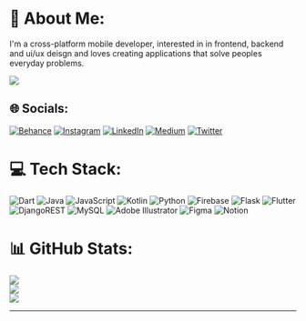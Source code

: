 # 💫 About Me:
I'm a cross-platform mobile developer, interested in in frontend, backend and ui/ux deisgn and loves creating applications that solve peoples everyday problems.

[![](https://visitcount.itsvg.in/api?id=developloba&icon=6&color=5)](https://visitcount.itsvg.in)

## 🌐 Socials:
[![Behance](https://img.shields.io/badge/Behance-1769ff?logo=behance&logoColor=white)](https://behance.net/starloba) [![Instagram](https://img.shields.io/badge/Instagram-%23E4405F.svg?logo=Instagram&logoColor=white)](https://instagram.com/loba.oa) [![LinkedIn](https://img.shields.io/badge/LinkedIn-%230077B5.svg?logo=linkedin&logoColor=white)](https://linkedin.com/in/loba000) [![Medium](https://img.shields.io/badge/Medium-12100E?logo=medium&logoColor=white)](https://medium.com/@starloba) [![Twitter](https://img.shields.io/badge/Twitter-%231DA1F2.svg?logo=Twitter&logoColor=white)](https://twitter.com/lobacreates) 

# 💻 Tech Stack:
![Dart](https://img.shields.io/badge/dart-%230175C2.svg?style=for-the-badge&logo=dart&logoColor=white) ![Java](https://img.shields.io/badge/java-%23ED8B00.svg?style=for-the-badge&logo=java&logoColor=white) ![JavaScript](https://img.shields.io/badge/javascript-%23323330.svg?style=for-the-badge&logo=javascript&logoColor=%23F7DF1E) ![Kotlin](https://img.shields.io/badge/kotlin-%230095D5.svg?style=for-the-badge&logo=kotlin&logoColor=white) ![Python](https://img.shields.io/badge/python-3670A0?style=for-the-badge&logo=python&logoColor=ffdd54) ![Firebase](https://img.shields.io/badge/firebase-%23039BE5.svg?style=for-the-badge&logo=firebase) ![Flask](https://img.shields.io/badge/flask-%23000.svg?style=for-the-badge&logo=flask&logoColor=white) ![Flutter](https://img.shields.io/badge/Flutter-%2302569B.svg?style=for-the-badge&logo=Flutter&logoColor=white) ![DjangoREST](https://img.shields.io/badge/DJANGO-REST-ff1709?style=for-the-badge&logo=django&logoColor=white&color=ff1709&labelColor=gray) ![MySQL](https://img.shields.io/badge/mysql-%2300f.svg?style=for-the-badge&logo=mysql&logoColor=white) ![Adobe Illustrator](https://img.shields.io/badge/adobeillustrator-%23FF9A00.svg?style=for-the-badge&logo=adobeillustrator&logoColor=white) 	![Figma](https://img.shields.io/badge/figma-%23F24E1E.svg?style=for-the-badge&logo=figma&logoColor=white) ![Notion](https://img.shields.io/badge/Notion-%23000000.svg?style=for-the-badge&logo=notion&logoColor=white)
# 📊 GitHub Stats:
![](https://github-readme-stats.vercel.app/api?username=developloba&theme=dark&hide_border=true&include_all_commits=false&count_private=false)<br/>
![](https://github-readme-streak-stats.herokuapp.com/?user=developloba&theme=dark&hide_border=true)<br/>
![](https://github-readme-stats.vercel.app/api/top-langs/?username=developloba&theme=dark&hide_border=true&include_all_commits=false&count_private=false&layout=compact)

---


<!-- Proudly created with GPRM ( https://gprm.itsvg.in ) -->
